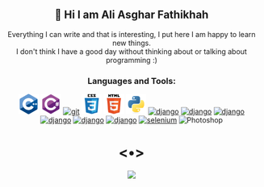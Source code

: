 <div align="center">
<h2>👋 Hi I am Ali Asghar Fathikhah</h2>
<p align="center">
  Everything I can write and that is interesting, I put here
I am happy to learn new things. <br>
I don't think I have a good day without thinking about or talking about programming :)
</p>
<p align="center">
  <h3>Languages and Tools:</h3>
  <a href="https://www.w3schools.com/cpp/" target="_blank" rel="noreferrer"><img src="https://raw.githubusercontent.com/devicons/devicon/master/icons/cplusplus/cplusplus-original.svg" alt="cplusplus" width="40" height="40"/></a>
  <a href="https://www.w3schools.com/cs/" target="_blank" rel="noreferrer"><img src="https://raw.githubusercontent.com/devicons/devicon/master/icons/csharp/csharp-original.svg" alt="csharp" width="40" height="40"/></a>
  <a href="https://git-scm.com/" target="_blank" rel="noreferrer"><img src="https://www.vectorlogo.zone/logos/git-scm/git-scm-icon.svg" alt="git" width="40" height="40"/></a>
  <a href="https://www.w3schools.com/css/" target="_blank" rel="noreferrer"><img src="https://raw.githubusercontent.com/devicons/devicon/master/icons/css3/css3-original-wordmark.svg" alt="css3" width="40" height="40"/></a>
  <a href="https://www.w3.org/html/" target="_blank" rel="noreferrer"><img src="https://raw.githubusercontent.com/devicons/devicon/master/icons/html5/html5-original-wordmark.svg" alt="html5" width="40" height="40"/></a>
  <a href="https://www.python.org" target="_blank" rel="noreferrer"><img src="https://raw.githubusercontent.com/devicons/devicon/master/icons/python/python-original.svg" alt="python" width="40" height="40"/></a>
  <a href="https://www.djangoproject.com/" target="_blank" rel="noreferrer"><img src="https://cdn.worldvectorlogo.com/logos/django.svg" alt="django" width="40" height="40"/></a>
  <a href="https://www.djangoproject.com/" target="_blank" rel="noreferrer"><img src="https://cdn.worldvectorlogo.com/logos/git.svg" alt="django" width="40" height="40"/></a>
  <a href="https://www.djangoproject.com/" target="_blank" rel="noreferrer"><img src="https://cdn.worldvectorlogo.com/logos/postman.svg" alt="django" width="40" height="40"/></a>
  <a href="https://www.djangoproject.com/" target="_blank" rel="noreferrer"><img src="https://upload.wikimedia.org/wikipedia/commons/2/29/Postgresql_elephant.svg" alt="django" width="40" height="40"/></a>
  <a href="https://www.djangoproject.com/" target="_blank" rel="noreferrer"><img src="https://upload.wikimedia.org/wikipedia/commons/3/38/SQLite370.svg" alt="django" width="70" height="40"/></a>
  <a href="https://www.djangoproject.com/" target="_blank" rel="noreferrer"><img src="https://upload.wikimedia.org/wikipedia/commons/2/2d/Visual_Studio_Code_1.18_icon.svg" alt="django" width="40" height="40"/></a>
  <a href="https://www.selenium.dev" target="_blank" rel="noreferrer"><img src="https://raw.githubusercontent.com/detain/svg-logos/780f25886640cef088af994181646db2f6b1a3f8/svg/selenium-logo.svg" alt="selenium" width="40" height="40"/></a>
 <img  title="Photoshop" width="27px" src="https://user-images.githubusercontent.com/49023326/160408542-fad72516-51f9-4378-80fa-17d727962517.png" />
</p>
<h1><•></h1>
<img src="https://github-readme-stats.vercel.app/api?username=aliasgharfathikhah&show_icons=true&count_private=true">
